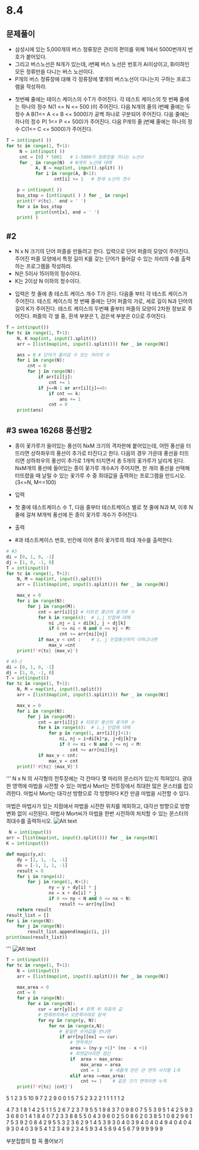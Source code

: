# 8.4
## 문제풀이
* 삼성시에 있는 5,000개의 버스 정류장은 관리의 편의를 위해 1에서 5000번까지 번호가 붙어있다.
* 그리고 버스노선은 N개가 있는데, i번째 버스 노선은 번호가 Ai이상이고, Bi이하인 모든 정류만을 다니는 버스 노선이다.
* P개의 버스 정류장에 대해 각 정류장에 몇개의 버스노선이 다니는지 구하는 프로그램을 작성하라.
+ 첫번째 줄에는 테이스 케이스의 수T가 주어진다. 각 테스트 케이스의 첫 번째 줄에는 하나의 정수 N(1 <= N <= 500 )이 주어진다. 다음 N개의 줄의 i번째 줄에는 두정수 A B(1<= A <= B <= 5000)가 공백 하나로 구분되어 주어진다. 다음 줄에는 하나의 정수 P( 1<= P <= 500)가 주어진다. 다음 P개의 줄 j번째 줄에는 하나의 정수 C(1<= C <= 5000)가 주어진다.
```py
T = int(input( ))
for tc in range(1, T+1):
     N = int(input( ))
     cnt = [0] * 5001	# 1-5000각 정류장을 지나는 노선수
     for _ in range(N)	# N개의 노선에 대해
           A, B = map(int, input().split( ))
           for i in range(A, B+1):
                  cnt[i] += 1	# 현재 노선의 갯수

    p = int(input( ))
    bus_stop = [int(input( ) ) for _ in range]
    print(f'#{tc},' end = ' ')
    for x in bus_stop
           print(cnt[x], end = ' ')
    print( )


```

## #2
* N x N 크기의 단어 퍼즐을 만들려고 한다. 입력으로 단어 퍼즐의 모양이 주어진다. 주어진 퍼즐 모양에서 특정 길이 K를 갖는 단어가 들어갈 수 있는 자리의 수를 출력하는 프로그램을 작성하라.
* N은 5이사 15이하의 정수이다.
* K는 2이상 N 이하의 정수이다.
+ 입력은 첫 줄에 총 테스트 케이스 개수 T가 온다. 다음줄 부터 각 테스트 케이스가 주어진다. 테스트 케이스의 첫 번째 줄에는 단어 퍼즐의 가로, 세로 길이 N과 단어의 길이 K가 주어진다. 테스트 케이스의 두번째 줄부터 퍼즐의 모양이 2차원 정보로 주어진다. 퍼즐의 각 셀 중, 흰색 부분은 1, 검은색 부분은 0으로 주어진다.

```py
T = int(input())
for tc in range(1, T+1):
    N, K map(int, input().split())
    arr = [list(map(int, input().split())) for _ in range(N)]

    ans = 0 # 단어가 들어갈 수 있는 자리의 수
    for i in range(N):
        cnt = 0
        for j in range(N):
            if arr[i][j]:
                cnt += 1
            if j==N-1 or arr[i][j]==0:
                if cnt == k:
                    ans += 1
                cnt = 0
    print(ans)
```

## #3 swea 16268 풍선팡2
* 종이 꽃가루가 들어있는 풍선이 NxM 크기의 격자판에 붙어있는데, 어떤 풍선을 터뜨리면 상하좌우의 풍선이 추가로 터진다고 한다. 다음의 경우 가운데 풍선을 터뜨리면 상하좌우의 풍선이 추가로 1개씩 터지면서 총 5개의 꽃가루가 날리게 된다. NxM개의 풍선에 들어있는 종이 꽃가루 개수A가 주어지면, 한 개의 풍선을 선택해 터뜨렸을 때 날릴 수 있는 꽃가루 수 중 최대값을 출력하는 프로그램을 만드시오. (3<=N, M<=100)
+ 입력
* 첫 줄에 테스트케이스 수 T, 다음 줄부터 테스트케이스 별로 첫 줄에 N과 M, 이후 N줄에 걸쳐 M개씩 풍선에 든 종이 꽃가루 개수가 주어진다.
+ 출력
* #과 테스트케이스 번호, 빈칸에 이어 종이 꽃가루의 최대 개수를 출력한다.


```py
# #3
di = [0, 1, 0, -1]
dj = [1, 0, -1, 0]
T = int(input())
for tc in range(1, T+1):
    N, M = map(int, input().split())
    arr = [list(map(int, input().split())) for _ in range(N)]

    max_v = 0
    for i in range(N):
        for j in range(M):
            cnt = arr[i][j] # 터트린 풍선의 꽃가루 수
            for k in range(4):  # i,j 인접에 대해
                ni ,nj = i + di[k], j + dj[k]
                if 0 <= ni < N and 0 <= nj < M:
                    cnt += arr[ni][nj]
            if max_v < cnt :    # i, j 인접풍선까지 더하고나면
                max_v =cnt
    print(f'#{tc} {max_v}')

# #3-2
di = [0, 1, 0, -1]
dj = [1, 0, -1, 0]
T = int(input())
for tc in range(1, T+1):
    N, M = map(int, input().split())
    arr = [list(map(int, input().split())) for _ in range(N)]

    max_v = 0
    for i in range(N):
        for j in range(M):
            cnt = arr[i][j] # 터트린 풍선의 꽃가루 수
            for k in range(4):  # i,j 인접에 대해
                for p in range(1, arr[i][j]+1):
                    ni, nj = i+di[k]*p, j+dj[k]*p
                    if 0 <= ni < N and 0 <= nj < M:
                        cnt += arr[ni][nj]
            if max_v < cnt:
                max_v = cnt
    print(f'#{tc} {max_V}')
```

'''
N x N 의 사각형의 전투장에는 각 칸마다 몇 마리의 몬스터가 있는지 적혀있다. 광대한 영역에 마법을 시전할 수 있는 마법사 Mort는 전투장에서 최대한 많은 몬스터를 잡으려한다.
마법사 Mort는 대각선 방향으로 각 방향마다 K칸 만큼 마법을 시전할 수 있다.

마법은 마법사가 있는 지점에서 마법을 시전한 위치를 제외하고, 대각선 방향으로 방향 변화 없이 시전된다.
마법사 Mort씨가 마법을 한번 시전하여 처치할 수 있는 몬스터의 최대수를 출력하시오.
![Alt text](<마법사 사냥.jpg>)
```py
 N = int(input())
arr = [list(map(int, input().split())) for _ in range(N)]
K = int(input())

def magic(y,x):
    dy = [1, 1, -1, -1]
    dx = [-1, 1, 1, -1]
    result = 0
    for i in range(4):
        for j in range(1, K+1):
                ny = y + dy[i] * j
                nx = x + dx[i] * j
                if 0 <= ny < N and 0 <= nx < N:
                    result += arr[ny][nx]
    return result
result_list = []
for i in range(N):
    for j in range(N):
        result_list.append(magic(i, j))
print(max(result_list))
```
'''
![Alt text](<사각형 그리기.png>)
```py
T = int(input())
for tc in range(1, T+1):
    N = int(input())
    arr = [list(map(int, input().split())) for _ in range(N)]

    max_area = 0
    cnt = 0
    for y in range(N):
        for x in range(N):
            cur = arr[y][x] # 왼쪽 위 좌표의 값
            # 현재위치에서 오른쪽아래로 탐색
            for ny in range(y, N):
                for nx in range(x,N):
                    # 동일한 숫자값을 만나면
                    if arr[ny][nx] == cur:
                        # 면적계산
                        area = (ny-y +1)* (nx - x +1)
                        # 최댓값이라면 갱신
                        if  area > max_area:
                            max_area = area
                            cnt = 1    # 새롭게 만든 큰 면적 사각형 1개
                        elif area ==max_area:
                            cnt += 1    # 같은 크기 면적이면 누적
    print(f'#{tc} {cnt}')
```
5
1 2 3 5 10
9 7 2 2 9
0 0 1 5 7
5 2 3 2 2
1 1 1 1 1
2

4
7 3
1 8 1 4 2 5 1
1 5 2 6 7 2 3
7 9 5 5 1 9 8
3 7 0 9 8 0 7
5 5 3 9 5 1 4
2 5 9 3 3 6 8
0 1 4 1 8 4 0
7 2
3 3 8 8 5 5 0
4 3 9 6 0 2 5
0 8 6 2 0 3 8
5 1 0 8 2 9 6
1 7 5 3 9 2 0
8 4 2 9 5 5 3
2 3 6 2 9 1 4
5 3
9 3 0 4 0
3 9 4 0 4
0 4 9 4 0
4 0 4 9 3
0 4 0 3 9
5 4
1 2 3 4 9
2 3 4 5 9
3 4 5 6 9
4 5 6 7 9
9 9 9 9 9

부분집합의 합 꼭 풀어보기 